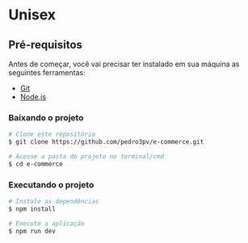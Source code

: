 # Unisex

## Pré-requisitos

Antes de começar, você vai precisar ter instalado em sua máquina as seguintes ferramentas:
- [Git](https://git-scm.com)
- [Node.js](https://nodejs.org/en/)

### Baixando o projeto

```bash
# Clone este repositório
$ git clone https://github.com/pedro3pv/e-commerce.git

# Acesse a pasta do projeto no terminal/cmd
$ cd e-commerce
```

### Executando o projeto

```bash
# Instale as dependências
$ npm install

# Execute a aplicação
$ npm run dev
```